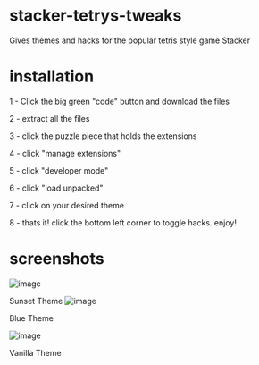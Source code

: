 # stacker-tetrys-tweaks
Gives themes and hacks for the popular tetris style game Stacker

# installation
1 - Click the big green "code" button and download the files

2 - extract all the files

3 - click the puzzle piece that holds the extensions

4 - click "manage extensions"

5 - click "developer mode"

6 - click "load unpacked"

7 - click on your desired theme

8 - thats it! click the bottom left corner to toggle hacks. enjoy!

# screenshots
![image](https://github.com/user-attachments/assets/ca72028e-b5a5-4629-9189-01c235fca79d)

Sunset Theme
![image](https://github.com/user-attachments/assets/22dd9737-aedd-407a-86a1-ca21a693086d)

Blue Theme

![image](https://github.com/user-attachments/assets/5126502f-5920-4666-9389-1fd9ee493692)

Vanilla Theme
